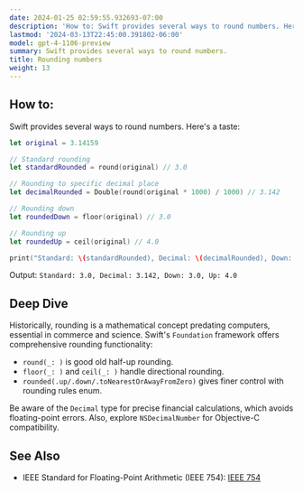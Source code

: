 ```yaml
---
date: 2024-01-25 02:59:55.932693-07:00
description: 'How to: Swift provides several ways to round numbers. Here''s a taste.'
lastmod: '2024-03-13T22:45:00.391802-06:00'
model: gpt-4-1106-preview
summary: Swift provides several ways to round numbers.
title: Rounding numbers
weight: 13
---
```


## How to:
Swift provides several ways to round numbers. Here's a taste:

```Swift
let original = 3.14159

// Standard rounding
let standardRounded = round(original) // 3.0

// Rounding to specific decimal place
let decimalRounded = Double(round(original * 1000) / 1000) // 3.142

// Rounding down
let roundedDown = floor(original) // 3.0

// Rounding up
let roundedUp = ceil(original) // 4.0

print("Standard: \(standardRounded), Decimal: \(decimalRounded), Down: \(roundedDown), Up: \(roundedUp)")
```

Output: `Standard: 3.0, Decimal: 3.142, Down: 3.0, Up: 4.0`

## Deep Dive
Historically, rounding is a mathematical concept predating computers, essential in commerce and science. Swift's `Foundation` framework offers comprehensive rounding functionality:

- `round(_: )` is good old half-up rounding.
- `floor(_: )` and `ceil(_: )` handle directional rounding.
- `rounded(.up/.down/.toNearestOrAwayFromZero)` gives finer control with rounding rules enum.

Be aware of the `Decimal` type for precise financial calculations, which avoids floating-point errors. Also, explore `NSDecimalNumber` for Objective-C compatibility.

## See Also
- IEEE Standard for Floating-Point Arithmetic (IEEE 754): [IEEE 754](https://ieeexplore.ieee.org/document/4610935)

